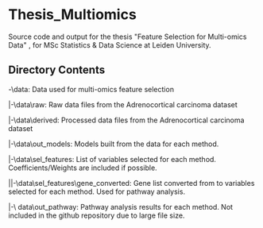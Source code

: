 # Thesis_Multiomics
Source code and output for the thesis "Feature Selection for Multi-omics Data" , for MSc Statistics &amp; Data Science at Leiden University.

## Directory Contents

-\data: Data used for multi-omics feature selection

|-\data\raw: Raw data files from the Adrenocortical carcinoma dataset

|-\data\derived: Processed data files from the Adrenocortical carcinoma dataset

|-\data\out_models: Models built from the data for each method.

|-\data\sel_features: List of variables selected for each method. Coefficients/Weights are included if possible.
 
||-\data\sel_features\gene_converted: Gene list converted from to variables selected for each method. Used for pathway analysis.

|-\ data\out_pathway: Pathway analysis results for each method. Not included in the github repository due to large file size. 
